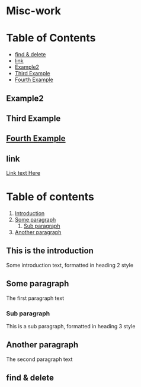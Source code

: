 # Misc-work

# Table of Contents
- [find & delete](#find-delete)
- [link](#link)
- [Example2](#example2)
- [Third Example](#third-example)
- [Fourth Example](#fourth-examplehttpwwwfourthexamplecom)


## Example2
## Third Example
## [Fourth Example](http://www.fourthexample.com) 
## link

[Link text Here](https://link-url-here.org)



# Table of contents
1. [Introduction](#introduction)
2. [Some paragraph](#paragraph1)
    1. [Sub paragraph](#subparagraph1)
3. [Another paragraph](#paragraph2)

## This is the introduction <a name="introduction"></a>
Some introduction text, formatted in heading 2 style

## Some paragraph <a name="paragraph1"></a>
The first paragraph text

### Sub paragraph <a name="subparagraph1"></a>
This is a sub paragraph, formatted in heading 3 style

## Another paragraph <a name="paragraph2"></a>
The second paragraph text

## find & delete

